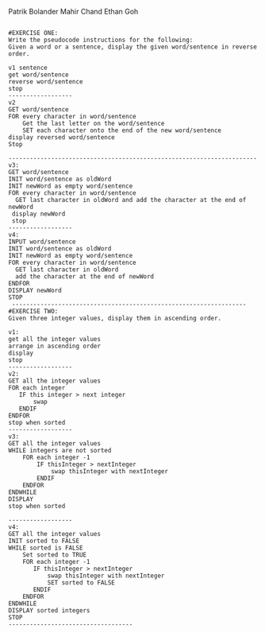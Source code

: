 Patrik Bolander
Mahir Chand
Ethan Goh

<pre><code>
#EXERCISE ONE:
Write the pseudocode instructions for the following:
Given a word or a sentence, display the given word/sentence in reverse order.

v1 sentence
get word/sentence
reverse word/sentence
stop
------------------
v2
GET word/sentence
FOR every character in word/sentence 
    Get the last letter on the word/sentence
    SET each character onto the end of the new word/sentence
display reversed word/sentence
Stop

----------------------------------------------------------------------
v3:
GET word/sentence 
INIT word/sentence as oldWord
INIT newWord as empty word/sentence
FOR every character in word/sentence
  GET last character in oldWord and add the character at the end of newWord
 display newWord
 stop
------------------
v4:
INPUT word/sentence 
INIT word/sentence as oldWord
INIT newWord as empty word/sentence
FOR every character in word/sentence
  GET last character in oldWord 
  add the character at the end of newWord
ENDFOR
DISPLAY newWord
STOP
 ------------------------------------------------------------------
#EXERCISE TWO:
Given three integer values, display them in ascending order.

v1:
get all the integer values
arrange in ascending order
display 
stop
------------------
v2:
GET all the integer values
FOR each integer
   IF this integer > next integer
       swap
   ENDIF
ENDFOR
stop when sorted
------------------
v3:
GET all the integer values 
WHILE integers are not sorted
    FOR each integer -1
        IF thisInteger > nextInteger
            swap thisInteger with nextInteger
        ENDIF
    ENDFOR
ENDWHILE
DISPLAY 
stop when sorted

------------------
v4:
GET all the integer values 
INIT sorted to FALSE
WHILE sorted is FALSE
    Set sorted to TRUE
    FOR each integer -1
       IF thisInteger > nextInteger
           swap thisInteger with nextInteger
           SET sorted to FALSE
       ENDIF
    ENDFOR
ENDWHILE
DISPLAY sorted integers
STOP
-----------------------------------
</code></pre>
